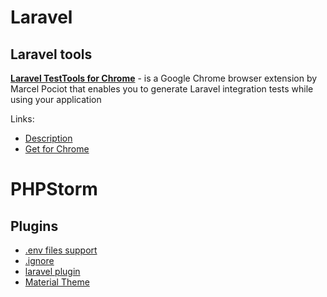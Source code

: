 # Laravel

## Laravel tools
[**Laravel TestTools for Chrome**](https://laravel-news.com/laravel-testtools-dusk) - is a Google Chrome browser extension by Marcel Pociot that enables you to generate Laravel integration tests while using your application 

Links: 
- [Description](https://laravel-news.com/laravel-testtools-dusk) 
- [Get for Chrome](https://chrome.google.com/webstore/detail/laravel-testtools/ddieaepnbjhgcbddafciempnibnfnakl?hl=en) 


# PHPStorm

## Plugins
- [.env files support](https://plugins.jetbrains.com/plugin/9525--env-files-support) 
- [.ignore](http://ignore.hsz.mobi/)
- [laravel plugin](http://ignore.hsz.mobi/)
- [Material Theme](https://github.com/Haehnchen/idea-php-laravel-plugin)
